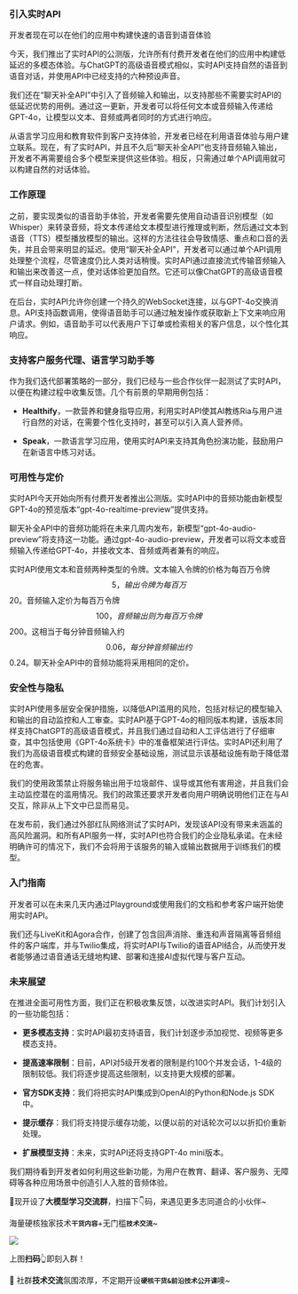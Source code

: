 ### 引入实时API

开发者现在可以在他们的应用中构建快速的语音到语音体验

今天，我们推出了实时API的公测版，允许所有付费开发者在他们的应用中构建低延迟的多模态体验。与ChatGPT的高级语音模式相似，实时API支持自然的语音到语音对话，并使用API中已经支持的六种预设声音。

我们还在“聊天补全API”中引入了音频输入和输出，以支持那些不需要实时API的低延迟优势的用例。通过这一更新，开发者可以将任何文本或音频输入传递给GPT-4o，让模型以文本、音频或两者同时的方式进行响应。

从语言学习应用和教育软件到客户支持体验，开发者已经在利用语音体验与用户建立联系。现在，有了实时API，并且不久后“聊天补全API”也支持音频输入输出，开发者不再需要组合多个模型来提供这些体验。相反，只需通过单个API调用就可以构建自然的对话体验。

### 工作原理

之前，要实现类似的语音助手体验，开发者需要先使用自动语音识别模型（如Whisper）来转录音频，将文本传递给文本模型进行推理或判断，然后通过文本到语音（TTS）模型播放模型的输出。这样的方法往往会导致情感、重点和口音的丢失，并且会带来明显的延迟。使用“聊天补全API”，开发者可以通过单个API调用处理整个流程，尽管速度仍比人类对话稍慢。实时API通过直接流式传输音频输入和输出来改善这一点，使对话体验更加自然。它还可以像ChatGPT的高级语音模式一样自动处理打断。

在后台，实时API允许你创建一个持久的WebSocket连接，以与GPT-4o交换消息。API支持函数调用，使得语音助手可以通过触发操作或获取新上下文来响应用户请求。例如，语音助手可以代表用户下订单或检索相关的客户信息，以个性化其响应。

### 支持客户服务代理、语言学习助手等

作为我们迭代部署策略的一部分，我们已经与一些合作伙伴一起测试了实时API，以便在构建过程中收集反馈。几个有前景的早期用例包括：

* **Healthify**，一款营养和健身指导应用，利用实时API使其AI教练Ria与用户进行自然的对话，在需要个性化支持时，甚至可以引入真人营养师。

* **Speak**，一款语言学习应用，使用实时API来支持其角色扮演功能，鼓励用户在新语言中练习对话。

### 可用性与定价

实时API今天开始向所有付费开发者推出公测版。实时API中的音频功能由新模型GPT-4o的预览版本“gpt-4o-realtime-preview”提供支持。

聊天补全API中的音频功能将在未来几周内发布，新模型“gpt-4o-audio-preview”将支持这一功能。通过gpt-4o-audio-preview，开发者可以将文本或音频输入传递给GPT-4o，并接收文本、音频或两者兼有的响应。

实时API使用文本和音频两种类型的令牌。文本输入令牌的价格为每百万令牌$$5，输出令牌为每百万$$20。音频输入定价为每百万令牌$$100，音频输出则为每百万令牌$$200。这相当于每分钟音频输入约$$0.06，每分钟音频输出约$$0.24。聊天补全API中的音频功能将采用相同的定价。

### 安全性与隐私

实时API使用多层安全保护措施，以降低API滥用的风险，包括对标记的模型输入和输出的自动监控和人工审查。实时API基于GPT-4o的相同版本构建，该版本同样支持ChatGPT的高级语音模式，并且我们通过自动和人工评估进行了仔细审查，其中包括使用《GPT-4o系统卡》中的准备框架进行评估。实时API还利用了我们为高级语音模式构建的音频安全基础设施，测试显示该基础设施有助于降低潜在的危害。

我们的使用政策禁止将服务输出用于垃圾邮件、误导或其他有害用途，并且我们会主动监控潜在的滥用情况。我们的政策还要求开发者向用户明确说明他们正在与AI交互，除非从上下文中已显而易见。

在发布前，我们通过外部红队网络测试了实时API，发现该API没有带来未涵盖的高风险漏洞。和所有API服务一样，实时API也符合我们的企业隐私承诺。在未经明确许可的情况下，我们不会将用于该服务的输入或输出数据用于训练我们的模型。

### 入门指南

开发者可以在未来几天内通过Playground或使用我们的文档和参考客户端开始使用实时API。

我们还与LiveKit和Agora合作，创建了包含回声消除、重连和声音隔离等音频组件的客户端库，并与Twilio集成，将实时API与Twilio的语音API结合，从而使开发者能够通过语音通话无缝地构建、部署和连接AI虚拟代理与客户互动。

### 未来展望

在推进全面可用性方面，我们正在积极收集反馈，以改进实时API。我们计划引入的一些功能包括：

* **更多模态支持**：实时API最初支持语音，我们计划逐步添加视觉、视频等更多模态支持。

* **提高速率限制**：目前，API对5级开发者的限制是约100个并发会话，1-4级的限制较低。我们将逐步提高这些限制，以支持更大规模的部署。

* **官方SDK支持**：我们将把实时API集成到OpenAI的Python和Node.js SDK中。

* **提示缓存**：我们将支持提示缓存功能，以便以前的对话轮次可以以折扣价重新处理。

* **扩展模型支持**：未来，实时API还将支持GPT-4o mini版本。

我们期待看到开发者如何利用这些新功能，为用户在教育、翻译、客户服务、无障碍等各种应用场景中创造引人入胜的音频体验。



🍻现开设了**大模型学习交流群**，扫描下👇码，来遇见更多志同道合的小伙伴\~

海量硬核独家技&#x672F;**`干货内容`**+无门&#x69DB;**`技术交流`**\~

![](images/f339b04b7b20233dd1509c7fb36d5c0.png)

上图**扫码**👆即刻入群！

📍 社群**技术交流**氛围浓厚，不定期开&#x8BBE;**`硬核干货&前沿技术公开课`**&#x5662;\~
